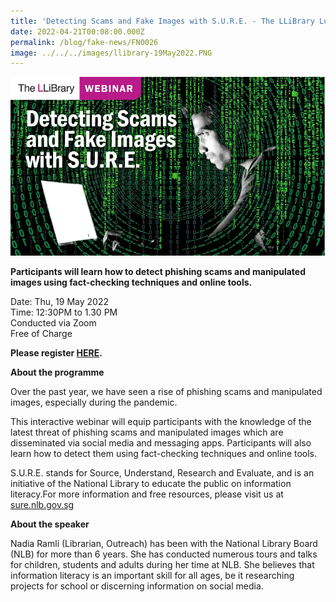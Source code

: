 ```yaml
---
title: 'Detecting Scams and Fake Images with S.U.R.E. - The LLiBrary Lunchtime Talk'
date: 2022-04-21T00:08:00.000Z
permalink: /blog/fake-news/FN0026
image: ../../../images/llibrary-19May2022.PNG
---
```


![](../../../images/llibrary-19May2022.PNG)

**Participants will learn how to detect phishing scams and manipulated images using fact-checking techniques and online tools.**

Date: Thu, 19 May 2022 <br>Time: 12:30PM to 1.30 PM<br>Conducted via Zoom<br>Free of Charge

**Please register [HERE](https://www.eventbrite.sg/e/detecting-scams-and-fake-images-with-sure-the-llibrary-lunchtime-talk-tickets-303337569837).**



**About the programme**

Over the past year, we have seen a rise of phishing scams and manipulated images, especially during the pandemic.

This interactive webinar will equip participants with the knowledge of the latest threat of phishing scams and manipulated images which are disseminated via social media and messaging apps. Participants will also learn how to detect them using fact-checking techniques and online tools.

S.U.R.E. stands for Source, Understand, Research and Evaluate, and is an initiative of the National Library to educate the public on information literacy.For more information and free resources, please visit us at [sure.nlb.gov.sg](https://sure.nlb.gov.sg/)



**About the speaker**

Nadia Ramli (Librarian, Outreach) has been with the National Library Board (NLB) for more than 6 years. She has conducted numerous tours and talks for children, students and adults during her time at NLB. She believes that information literacy is an important skill for all ages, be it researching projects for school or discerning information on social media.  